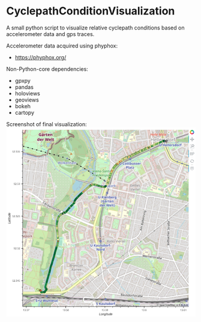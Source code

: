 # CyclepathConditionVisualization
A small python script to visualize relative cyclepath conditions based on accelerometer data and gps traces.

Accelerometer data acquired using phyphox:
* https://phyphox.org/

Non-Python-core dependencies:
* gpxpy
* pandas
* holoviews
* geoviews
* bokeh
* cartopy

Screenshot of final visualization:
![Screenshot of visualization](https://github.com/Lumiukko/CyclepathConditionVisualization/blob/main/screnshot.png?raw=true)
